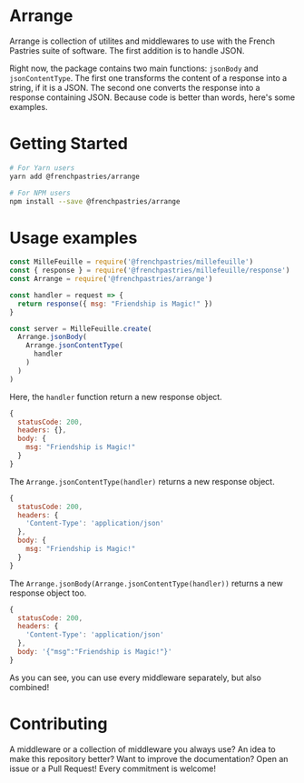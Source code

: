 # Arrange

Arrange is collection of utilites and middlewares to use with the French Pastries suite of software. The first addition is to handle JSON.

Right now, the package contains two main functions: `jsonBody` and `jsonContentType`. The first one transforms the content of a response into a string, if it is a JSON. The second one converts the response into a response containing JSON. Because code is better than words, here's some examples.

# Getting Started

```bash
# For Yarn users
yarn add @frenchpastries/arrange
```

```bash
# For NPM users
npm install --save @frenchpastries/arrange
```

# Usage examples

```javascript
const MilleFeuille = require('@frenchpastries/millefeuille')
const { response } = require('@frenchpastries/millefeuille/response')
const Arrange = require('@frenchpastries/arrange')

const handler = request => {
  return response({ msg: "Friendship is Magic!" })
}

const server = MilleFeuille.create(
  Arrange.jsonBody(
    Arrange.jsonContentType(
      handler
    )
  )
)
```

Here, the `handler` function return a new response object.

```javascript
{
  statusCode: 200,
  headers: {},
  body: {
    msg: "Friendship is Magic!"
  }
}
```

The `Arrange.jsonContentType(handler)` returns a new response object.

```javascript
{
  statusCode: 200,
  headers: {
    'Content-Type': 'application/json'
  },
  body: {
    msg: "Friendship is Magic!"
  }
}
```

The `Arrange.jsonBody(Arrange.jsonContentType(handler))` returns a new response object too.

```javascript
{
  statusCode: 200,
  headers: {
    'Content-Type': 'application/json'
  },
  body: '{"msg":"Friendship is Magic!"}'
}
```

As you can see, you can use every middleware separately, but also combined!

# Contributing

A middleware or a collection of middleware you always use? An idea to make this repository better? Want to improve the documentation? Open an issue or a Pull Request! Every commitment is welcome!
